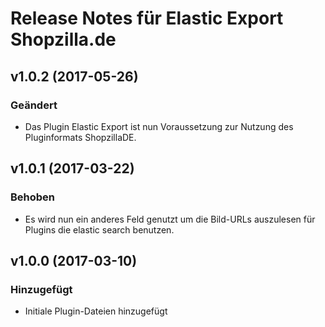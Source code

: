 # Release Notes für Elastic Export Shopzilla.de

## v1.0.2 (2017-05-26)

### Geändert
- Das Plugin Elastic Export ist nun Voraussetzung zur Nutzung des Pluginformats ShopzillaDE.

## v1.0.1 (2017-03-22)

### Behoben
- Es wird nun ein anderes Feld genutzt um die Bild-URLs auszulesen für Plugins die elastic search benutzen.

## v1.0.0 (2017-03-10)

### Hinzugefügt
- Initiale Plugin-Dateien hinzugefügt
